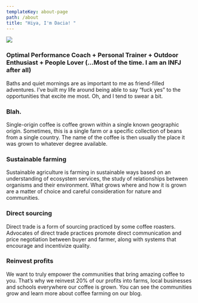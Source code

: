 ```yaml
---
templateKey: about-page
path: /about
title: "Hiya, I'm Dacia! "
---
```



![](/img/img_20210213_111354_541-1-.jpg)

### Optimal Performance Coach + Personal Trainer + Outdoor Enthusiast + People Lover (...Most of the time. I am an INFJ after all)

Baths and quiet mornings are as important to me as friend-filled adventures. I’ve built my life around being able to say “fuck yes” to the opportunities that excite me most. Oh, and I tend to swear a bit.

### Blah. 

Single-origin coffee is coffee grown within a single known geographic origin. Sometimes, this is a single farm or a specific collection of beans from a single country. The name of the coffee is then usually the place it was grown to whatever degree available.

### Sustainable farming

Sustainable agriculture is farming in sustainable ways based on an understanding of ecosystem services, the study of relationships between organisms and their environment. What grows where and how it is grown are a matter of choice and careful consideration for nature and communities.

### Direct sourcing

Direct trade is a form of sourcing practiced by some coffee roasters. Advocates of direct trade practices promote direct communication and price negotiation between buyer and farmer, along with systems that encourage and incentivize quality.

### Reinvest profits

We want to truly empower the communities that bring amazing coffee to you. That’s why we reinvest 20% of our profits into farms, local businesses and schools everywhere our coffee is grown. You can see the communities grow and learn more about coffee farming on our blog.